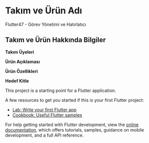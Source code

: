 # Takım ve Ürün Adı

Flutter47 - Görev Yönetimi ve Hatırlatıcı

## Takım ve Ürün Hakkında Bilgiler

**Takım Üyeleri**

**Ürün Açıklaması**

**Ürün Özellikleri**

**Hedef Kitle**


This project is a starting point for a Flutter application.

A few resources to get you started if this is your first Flutter project:

- [Lab: Write your first Flutter app](https://docs.flutter.dev/get-started/codelab)
- [Cookbook: Useful Flutter samples](https://docs.flutter.dev/cookbook)

For help getting started with Flutter development, view the
[online documentation](https://docs.flutter.dev/), which offers tutorials,
samples, guidance on mobile development, and a full API reference.
